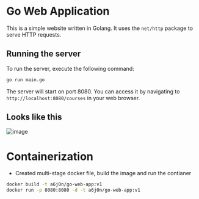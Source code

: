 # Go Web Application

This is a simple website written in Golang. It uses the `net/http` package to serve HTTP requests.

## Running the server

To run the server, execute the following command:

```bash
go run main.go
```

The server will start on port 8080. You can access it by navigating to `http://localhost:8080/courses` in your web browser.

## Looks like this

![image](https://github.com/user-attachments/assets/34e4b042-de51-468e-af2d-7b9a97d1d9d5)

# Containerization
- Created multi-stage docker file, build the image and run the contianer
```sh
docker build -t a6j0n/go-web-app:v1
docker run -p 8080:8080 -d -t a6j0n/go-web-app:v1
```


